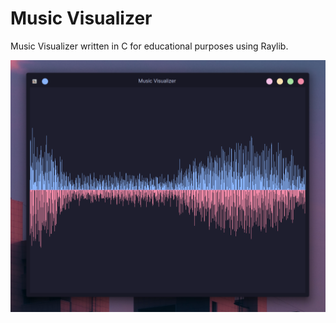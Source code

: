 # Music Visualizer
Music Visualizer written in C for educational purposes using Raylib.

![Preview](images/preview.png)
